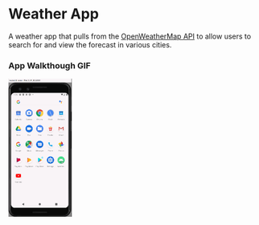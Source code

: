 # Weather App
A weather app that pulls from the [OpenWeatherMap API](https://openweathermap.org/) to allow users to search for and view the forecast in various cities.

### App Walkthough GIF

<img src="WeatherGIF.gif" width=25% height=25%><br>
